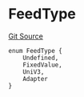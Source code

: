# FeedType
[Git Source](https://github.com/provisorDAO/arcanum-contracts/blob/275ab153e36267157a2ba5626f6cd734bad189ea/src/lib/Price.sol)


```solidity
enum FeedType {
    Undefined,
    FixedValue,
    UniV3,
    Adapter
}
```

